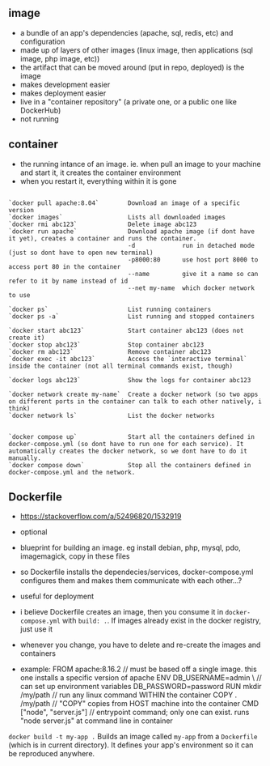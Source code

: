 ## image
  - a bundle of an app's dependencies (apache, sql, redis, etc) and configuration
  - made up of layers of other images (linux image, then applications (sql image, php image, etc))
  - the artifact that can be moved around (put in repo, deployed) is the image
  - makes development easier
  - makes deployment easier
  - live in a "container repository" (a private one, or a public one like DockerHub)
  - not running
  

## container
  - the running intance of an image. ie. when pull an image to your machine and start it, it creates the container environment
  - when you restart it, everything within it is gone

````

`docker pull apache:8.04`        Download an image of a specific version
`docker images`                  Lists all downloaded images
`docker rmi abc123`              Delete image abc123
`docker run apache`              Download apache image (if dont have it yet), creates a container and runs the container.
                                 -d             run in detached mode (just so dont have to open new terminal)
                                 -p8000:80      use host port 8000 to access port 80 in the container
                                 --name         give it a name so can refer to it by name instead of id
                                 --net my-name  which docker network to use

`docker ps`                      List running containers
`docker ps -a`                   List running and stopped containers

`docker start abc123`            Start container abc123 (does not create it)
`docker stop abc123`             Stop container abc123
`docker rm abc123`               Remove container abc123
`docker exec -it abc123`         Access the `interactive terminal` inside the container (not all terminal commands exist, though)

`docker logs abc123`             Show the logs for container abc123

`docker network create my-name`  Create a docker network (so two apps on different ports in the container can talk to each other natively, i think)
`docker network ls`              List the docker networks


`docker compose up`              Start all the containers defined in docker-compose.yml (so dont have to run one for each service). It automatically creates the docker network, so we dont have to do it manually.
`docker compose down`            Stop all the containers defined in docker-compose.yml and the network.

````

## Dockerfile
  - https://stackoverflow.com/a/52496820/1532919
  - optional
  - blueprint for building an image. eg install debian, php, mysql, pdo, imagemagick, copy in these files
  - so Dockerfile installs the dependecies/services, docker-compose.yml configures them and makes them communicate with each other...?
  - useful for deployment
  - i believe Dockerfile creates an image, then you consume it in `docker-compose.yml` with `build: .`. If images already exist in the docker registry, just use it
  - whenever you change, you have to delete and re-create the images and containers

  - example:
    FROM apache:8.16.2          // must be based off a single image. this one installs a specific version of apache
    ENV DB_USERNAME=admin \     // can set up environment variables
        DB_PASSWORD=password
    RUN mkdir /my/path          // run any linux command WITHIN the container
    COPY . /my/path             // "COPY" copies from HOST machine into the container
    CMD ["node", "server.js"]   // entrypoint command; only one can exist. runs "node server.js" at command line in container

`docker build -t my-app .`       Builds an image called `my-app` from a `Dockerfile` (which is in current directory).  It defines your app's environment so it can be reproduced anywhere.
